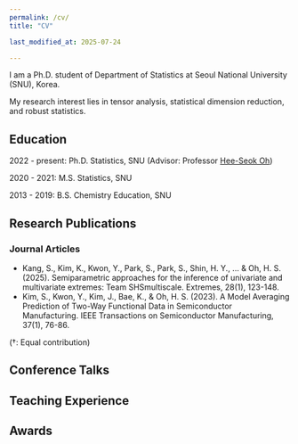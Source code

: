 ```yaml
---
permalink: /cv/
title: "CV"

last_modified_at: 2025-07-24

---
```


I am a Ph.D. student of Department of Statistics at Seoul National University (SNU), Korea.

My research interest lies in tensor analysis, statistical dimension reduction, and robust statistics. 

## Education 
2022 - present: Ph.D. Statistics, SNU \(Advisor: Professor [Hee-Seok Oh](https://sites.google.com/site/heeseokoh/)\)

2020 - 2021: M.S. Statistics, SNU

2013 - 2019: B.S. Chemistry Education, SNU

## Research Publications

### Journal Articles
* Kang, S., Kim, K., Kwon, Y., Park, S., Park, S., Shin, H. Y., ... \& Oh, H. S. (2025). Semiparametric approaches for the inference of univariate and multivariate extremes: Team SHSmultiscale. Extremes, 28(1), 123-148.
* Kim, S., Kwon, Y., Kim, J., Bae, K., \& Oh, H. S. (2023). A Model Averaging Prediction of Two-Way Functional Data in Semiconductor Manufacturing. IEEE Transactions on Semiconductor Manufacturing, 37(1), 76-86.

\($\dagger$: Equal contribution\)

 

## Conference Talks

## Teaching Experience

## Awards
